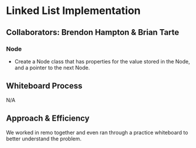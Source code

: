# Linked List Implementation

## Collaborators: Brendon Hampton & Brian Tarte
### Node
 - Create a Node class that has properties for the value stored in the Node, and a pointer to the next Node.



## Whiteboard Process
N/A

## Approach & Efficiency
We worked in remo together and even ran through a practice whiteboard to better understand the problem.
